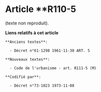 # Article **R110-5

(texte non reproduit).

**Liens relatifs à cet article**

	**Anciens textes**:

	  - Décret n°61-1298 1961-11-30 ART. 5

	**Nouveaux textes**:

	  - Code de l'urbanisme - art. R111-5 (M)

	**Codifié par**:

	  - Décret n°73-1023 1973-11-08
